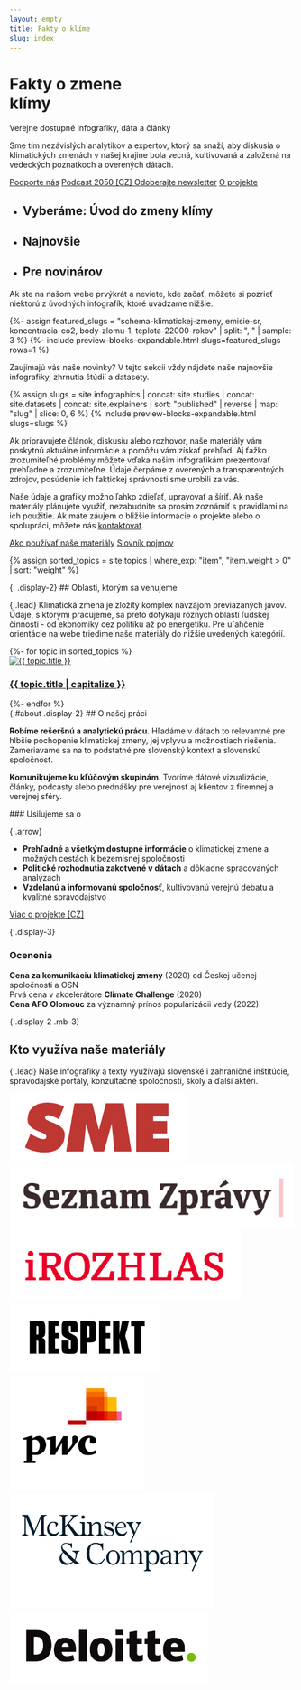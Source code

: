 ```yaml
---
layout: empty
title: Fakty o klíme
slug: index
---
```

<div class="section intro">
    <div class="container">
        <h1 class="display-1" id="home">Fakty o zmene<br>klímy</h1>
        <span class="tagline">Verejne dostupné <span class="nobr">infografiky, dáta a články</span></span>
        <p>Sme tím nezávislých analytikov a expertov, ktorý sa snaží, aby diskusia o klimatických zmenách v našej krajine bola vecná, kultivovaná a založená na vedeckých poznatkoch a overených dátach.
        </p>
        <p class="intro-buttons">
            <a href="{{ site.fundraising }}" class="btn btn-primary d-md-none"><i class="fas fa-fw fa-heart"></i> Podporte nás</a>
            <a href="https://2050podcast.cz/" class="btn btn-secondary no-ext-link-icon">Podcast 2050 [CZ] <i class="fas fa-fw fa-headphones"></i></a>
            <a class="btn btn-secondary no-ext-link-icon" href="#newsletter-modal" id="newsletter-embed" data-toggle="modal" data-target="#newsletter-modal">
            <span class="fas fa-fw fa-envelope-open-text"></span> Odoberajte newsletter</a>
            <a href="#about" class="btn btn-secondary"><i class="fas fa-fw fa-info"></i> O projekte</a>
        </p>
        <ul class="nav nav-tabs flex-nowrap flex-md-wrap align-items-stretch overflow-hidden" role="tablist">
            <li class="nav-item" role="presentation">
                <h2 class="nav-link bg-extralight-blue active" id="tab-role-spotlight" data-toggle="tab" href="#public" role="tab" aria-controls="public" aria-selected="true">Vyberáme: Úvod do zmeny klímy</h2>
            </li>
            <li class="nav-item" role="presentation">
                <h2 class="nav-link bg-extralight-lightblue" id="tab-role-recent" data-toggle="tab" href="#teachers" role="tab" aria-controls="teachers" aria-selected="false">Najnovšie</h2>
            </li>
            <li class="nav-item" role="presentation">
                <h2 class="nav-link bg-extralight-gray" id="tab-role-journalists" data-toggle="tab" href="#journalists" role="tab" aria-controls="journalists" aria-selected="false">Pre novinárov</h2>
            </li>
        </ul>
    </div>
</div>

<div class="tab-content" id="myTabContent">
  <div class="section tab-pane fade show active bg-extralight-blue pt-4 pb-4" id="public" role="tabpanel" aria-labelledby="tab-role-spotlight"><div class="container">
    <p class="lead mb-0">Ak ste na našom webe prvýkrát a neviete, kde začať, môžete si pozrieť niektorú z úvodných infografík, ktoré uvádzame nižšie.</p>
    {%- assign featured_slugs = "schema-klimatickej-zmeny, emisie-sr, koncentracia-co2, body-zlomu-1, teplota-22000-rokov" | split: ", " | sample: 3 %}
    {%- include preview-blocks-expandable.html slugs=featured_slugs rows=1 %}
  </div></div>

  <div class="section tab-pane fade bg-extralight-lightblue pt-4 pb-4" id="teachers" role="tabpanel" aria-labelledby="tab-role-recent"><div class="container">
    <p class="lead mb-0">Zaujímajú vás naše novinky? V tejto sekcii vždy nájdete naše najnovšie infografiky, zhrnutia štúdií a datasety.</p>
    {% assign slugs = site.infographics | concat: site.studies | concat: site.datasets | concat: site.explainers | sort: "published" | reverse | map: "slug" | slice: 0, 6 %}
    {% include preview-blocks-expandable.html slugs=slugs %}
  </div></div>

  <div class="section tab-pane fade bg-extralight-gray pt-4 pb-4" id="journalists" role="tabpanel" aria-labelledby="tab-role-journalists"><div class="container">
    <p class="lead">Ak pripravujete článok, diskusiu alebo rozhovor, naše materiály vám poskytnú aktuálne informácie a pomôžu vám získať prehľad. Aj ťažko zrozumiteľné problémy môžete vďaka našim infografikám prezentovať prehľadne a zrozumiteľne. Údaje čerpáme z overených a transparentných zdrojov, posúdenie ich faktickej správnosti sme urobili za vás.</p>
    <p class="lead">Naše údaje a grafiky možno ľahko zdieľať, upravovať a šíriť. Ak naše materiály plánujete využiť, nezabudnite sa prosím zoznámiť s pravidlami na ich použitie. Ak máte záujem o bližšie informácie o projekte alebo o spolupráci, môžete nás <a href="/{{ site.slugs.how-to-use }}#contact">kontaktovať</a>.</p>
    <a href="/{{ site.slugs.how-to-use }}" class="btn btn-primary"><i class="fas fa-fw fa-book-reader"></i> Ako používať naše materiály</a>
    <!-- <a href="/temata/emise/" class="btn btn-secondary"><i class="fas fa-fw fa-binoculars"></i> Explainery</a> -->
    <a href="/slovnik" class="btn btn-secondary"><i class="fas fa-fw fa-book"></i> Slovník pojmov</a>
  </div></div>
</div>

{% assign sorted_topics = site.topics | where_exp: "item", "item.weight > 0" | sort: "weight" %}
<div class="section"><div class="container" markdown="1">
{: .display-2}
## Oblasti, ktorým sa venujeme

{:.lead}
Klimatická zmena je zložitý komplex navzájom previazaných javov. Údaje, s ktorými pracujeme, sa preto dotýkajú rôznych oblastí ľudskej činnosti - od ekonomiky cez politiku až po energetiku. Pre uľahčenie orientácie na webe triedime naše materiály do nižšie uvedených kategórií.

<div class="row topic-tiles">
{%- for topic in sorted_topics %}
<div class="topic-tile col-6 col-md-4 p-0">
<a class="mb-3 my-md-3" href="{{ topic.url }}">
  <img class="mx-3" loading="eager" src="/assets/topics/{{ topic.slug }}_mini.svg" alt="{{ topic.title }}">
  <h3 class="mx-3">{{ topic.title | capitalize }}</h3>
</a>
</div>
{%- endfor %}
</div>

</div></div>
<!-- TODO temporary anchor till we don't have "about" page due to explainer author links -->
<div id="members" class="section"><div class="container clearfix" markdown="1">
{:#about .display-2}
## O našej práci

<div class="row about-us lead mb-5 justify-content-between">
<div class="col-12 col-md-6 pt-2 pt-md-4" markdown="1">

**Robíme rešeršnú a analytickú prácu**. Hľadáme v dátach to relevantné pre hlbšie pochopenie klimatickej zmeny, jej vplyvu a možnostiach riešenia. Zameriavame sa na to podstatné pre slovenský kontext a slovenskú spoločnosť.

**Komunikujeme ku kľúčovým skupinám**. Tvoríme dátové vizualizácie, články, podcasty alebo prednášky pre verejnosť aj klientov z firemnej a verejnej sféry.

</div>
<div class="col-12 col-md-6 col-lg-5 pt-4" markdown="1">
### Usilujeme sa o

{:.arrow}
* **Prehľadné a všetkým dostupné informácie** o klimatickej zmene a možných cestách k bezemisnej spoločnosti
* **Politické rozhodnutia zakotvené v dátach** a dôkladne spracovaných analýzach
* **Vzdelanú a informovanú spoločnosť**, kultivovanú verejnú debatu a kvalitné spravodajstvo
</div>

<div class="col-12 mt-3">
<a href="https://faktaoklimatu.cz/o-nas" class="btn btn-primary btn-md-lg"><i class="fas fa-fw fa-info"></i> Viac o projekte [CZ]</a>
</div>
</div>

{:.display-3}
### Ocenenia

<div class="row about-us lead">
<div class="col-12 col-md-6 col-lg-4 p-3 p-md-4 price">
<div class="price-1"></div>
<div>
<strong>Cena za komunikáciu klimatickej zmeny</strong> (2020) od Českej učenej spoločnosti a OSN
</div>
</div>
<div class="col-12 col-md-6 col-lg-4 p-3 p-md-4 price">
<div class="price-2"></div>
<div>
Prvá cena v akcelerátore <strong>Climate Challenge</strong> (2020)
</div>
</div>
<div class="col-12 col-md-6 col-lg-4 p-3 p-md-4 price">
<div class="price-3"></div>
<div>
<strong>Cena AFO Olomouc</strong> za významný prínos popularizácii vedy (2022)
</div>
</div>
</div>

</div></div>
<div class="section"><div class="container clearfix" markdown="1">

{:.display-2 .mb-3}
## Kto využíva naše materiály

{:.lead}
Naše infografiky a texty využívajú slovenské i zahraničné inštitúcie, spravodajské portály, konzultačné spoločnosti, školy a ďalší aktéri.

<div class="logos mt-md-5 mb-md-4">
<img loading="eager" class="small" src="/assets-local/o-nas/logo-sme.png" alt="SME">
<img loading="eager" class="small" src="/assets-local/o-nas/logo-seznam-zpravy.png" alt="Seznam Zprávy">
<img loading="eager" class="small" src="/assets-local/o-nas/logo-irozhlas.png" alt="iRozhlas">
<img loading="eager" class="small" src="/assets-local/o-nas/logo-respekt.png" alt="Respekt">
<br/>
<img loading="eager" src="/assets-local/o-nas/logo-pwc.png" alt="PwC">
<img loading="eager" src="/assets-local/o-nas/logo-mckinsey.png" alt="McKinsey">
<img loading="eager" class="small" src="/assets-local/o-nas/logo-deloitte.png" alt="Deloitte">
</div>

</div></div>
